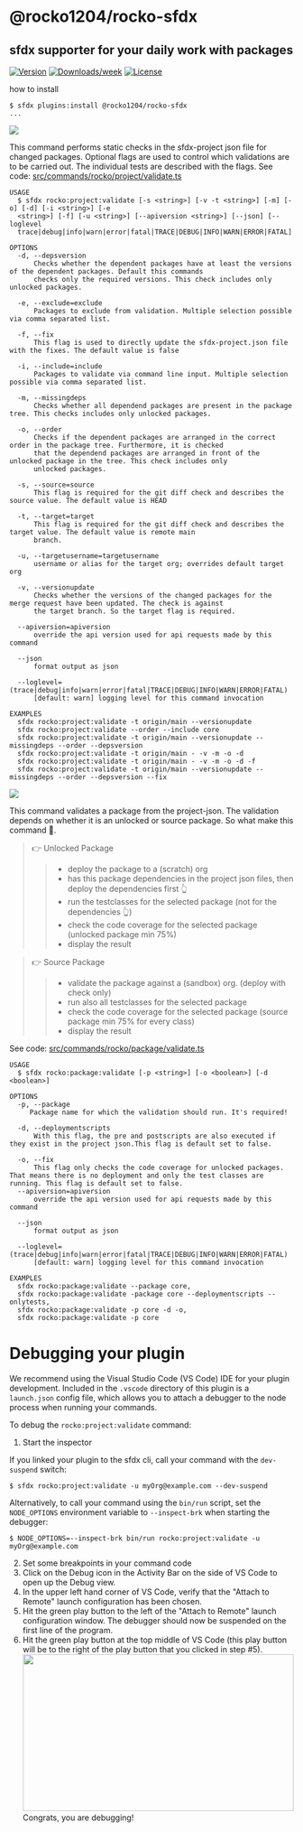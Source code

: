 @rocko1204/rocko-sfdx
=====================

## sfdx supporter for your daily work with packages 

[![Version](https://img.shields.io/npm/v/@rocko1204/rocko-sfdx.svg)](https://npmjs.org/package/@rocko1204/rocko-sfdx)
[![Downloads/week](https://img.shields.io/npm/dw/@rocko1204/rocko-sfdx.svg)](https://npmjs.org/package/@rocko1204/rocko-sfdx)
[![License](https://img.shields.io/npm/l/@rocko1204/rocko-sfdx.svg)](https://github.com/github/rocko-sfdx/blob/master/package.json)


how to install

```sh-session
$ sfdx plugins:install @rocko1204/rocko-sfdx
...
```
![](src/picture/project-validate.png)

This command performs static checks in the sfdx-project json file for changed packages. Optional flags are used to control which validations are to be carried out. The individual tests are described with the flags.
See code: [src/commands/rocko/project/validate.ts](https://github.com/github/rocko-sfdx/blob/v0.0.1/src/commands/rocko/project/validate.ts)
```
USAGE
  $ sfdx rocko:project:validate [-s <string>] [-v -t <string>] [-m] [-o] [-d] [-i <string>] [-e 
  <string>] [-f] [-u <string>] [--apiversion <string>] [--json] [--loglevel 
  trace|debug|info|warn|error|fatal|TRACE|DEBUG|INFO|WARN|ERROR|FATAL]

OPTIONS
  -d, --depsversion
      Checks whether the dependent packages have at least the versions of the dependent packages. Default this commands
      checks only the required versions. This check includes only unlocked packages.

  -e, --exclude=exclude
      Packages to exclude from validation. Multiple selection possible via comma separated list.

  -f, --fix
      This flag is used to directly update the sfdx-project.json file with the fixes. The default value is false

  -i, --include=include
      Packages to validate via command line input. Multiple selection possible via comma separated list.

  -m, --missingdeps
      Checks whether all dependend packages are present in the package tree. This checks includes only unlocked packages.

  -o, --order
      Checks if the dependent packages are arranged in the correct order in the package tree. Furthermore, it is checked
      that the dependend packages are arranged in front of the unlocked package in the tree. This check includes only
      unlocked packages.

  -s, --source=source
      This flag is required for the git diff check and describes the source value. The default value is HEAD

  -t, --target=target
      This flag is required for the git diff check and describes the target value. The default value is remote main
      branch.

  -u, --targetusername=targetusername
      username or alias for the target org; overrides default target org

  -v, --versionupdate
      Checks whether the versions of the changed packages for the merge request have been updated. The check is against
      the target branch. So the target flag is required.

  --apiversion=apiversion
      override the api version used for api requests made by this command

  --json
      format output as json

  --loglevel=(trace|debug|info|warn|error|fatal|TRACE|DEBUG|INFO|WARN|ERROR|FATAL)
      [default: warn] logging level for this command invocation

EXAMPLES
  sfdx rocko:project:validate -t origin/main --versionupdate
  sfdx rocko:project:validate --order --include core
  sfdx rocko:project:validate -t origin/main --versionupdate --missingdeps --order --depsversion
  sfdx rocko:project:validate -t origin/main - -v -m -o -d
  sfdx rocko:project:validate -t origin/main - -v -m -o -d -f
  sfdx rocko:project:validate -t origin/main --versionupdate --missingdeps --order --depsversion --fix
```
![](src/picture/package-validate.png)

This command validates a package from the project-json. The validation depends on whether it is an unlocked or source package. So what make this command 🤔.

>   👉 Unlocked Package
>>  * deploy the package to a (scratch) org
>>  * has this package dependencies in the project json files, then deploy the dependencies first 👆
>>  * run the testclasses for the selected package (not for the dependencies 👆) 
>>  * check the code coverage for the selected package (unlocked package min 75%)
>>  * display the result 

>   👉 Source Package
>>  * validate the package against a (sandbox) org. (deploy with check only)
>>  * run also all testclasses for the selected package
>>  * check the code coverage for the selected package (source package min 75% for every class)
>>  * display the result



See code: [src/commands/rocko/package/validate.ts](https://github.com/github/rocko-sfdx/blob/v0.0.1/src/commands/rocko/package/validate.ts)
```
USAGE
  $ sfdx rocko:package:validate [-p <string>] [-o <boolean>] [-d <boolean>]

OPTIONS
  -p, --package
     Package name for which the validation should run. It's required!

  -d, --deploymentscripts
      With this flag, the pre and postscripts are also executed if they exist in the project json.This flag is default set to false.

  -o, --fix
      This flag only checks the code coverage for unlocked packages. That means there is no deployment and only the test classes are running. This flag is default set to false.
  --apiversion=apiversion
      override the api version used for api requests made by this command

  --json
      format output as json

  --loglevel=(trace|debug|info|warn|error|fatal|TRACE|DEBUG|INFO|WARN|ERROR|FATAL)
      [default: warn] logging level for this command invocation

EXAMPLES
  sfdx rocko:package:validate --package core,
  sfdx rocko:package:validate -package core --deploymentscripts --onlytests,
  sfdx rocko:package:validate -p core -d -o,
  sfdx rocko:package:validate -p core
```      
<!-- commandsstop -->
<!-- debugging-your-plugin -->
# Debugging your plugin
We recommend using the Visual Studio Code (VS Code) IDE for your plugin development. Included in the `.vscode` directory of this plugin is a `launch.json` config file, which allows you to attach a debugger to the node process when running your commands.

To debug the `rocko:project:validate` command: 
1. Start the inspector
  
If you linked your plugin to the sfdx cli, call your command with the `dev-suspend` switch: 
```sh-session
$ sfdx rocko:project:validate -u myOrg@example.com --dev-suspend
```
  
Alternatively, to call your command using the `bin/run` script, set the `NODE_OPTIONS` environment variable to `--inspect-brk` when starting the debugger:
```sh-session
$ NODE_OPTIONS=--inspect-brk bin/run rocko:project:validate -u myOrg@example.com
```

2. Set some breakpoints in your command code
3. Click on the Debug icon in the Activity Bar on the side of VS Code to open up the Debug view.
4. In the upper left hand corner of VS Code, verify that the "Attach to Remote" launch configuration has been chosen.
5. Hit the green play button to the left of the "Attach to Remote" launch configuration window. The debugger should now be suspended on the first line of the program. 
6. Hit the green play button at the top middle of VS Code (this play button will be to the right of the play button that you clicked in step #5).
<br><img src=".images/vscodeScreenshot.png" width="480" height="278"><br>
Congrats, you are debugging!
